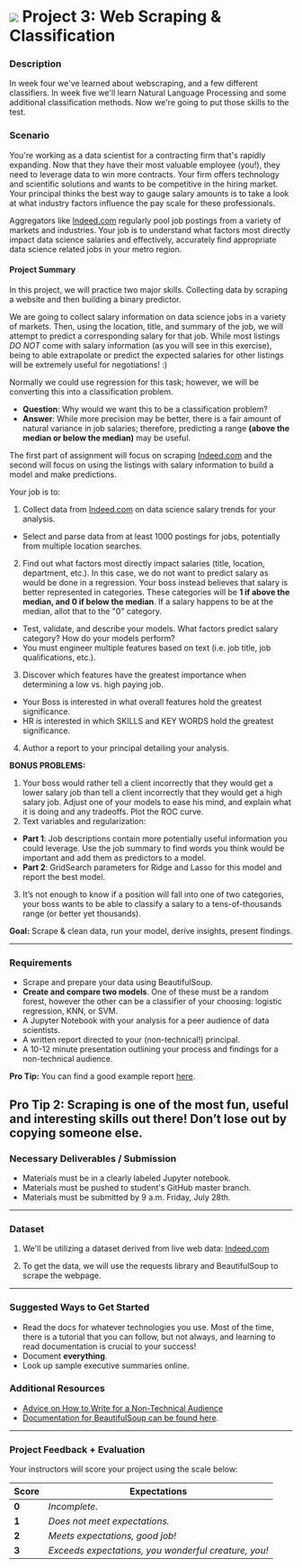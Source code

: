 # ![](https://ga-dash.s3.amazonaws.com/production/assets/logo-9f88ae6c9c3871690e33280fcf557f33.png) Project 3: Web Scraping & Classification

### Description

In week four we've learned about webscraping, and a few different classifiers. In week five we'll learn Natural Language Processing and some additional classification methods. Now we're going to put those skills to the test.

### Scenario

You're working as a data scientist for a contracting firm that's rapidly expanding. Now that they have their most valuable employee (you!), they need to leverage data to win more contracts. Your firm offers technology and scientific solutions and wants to be competitive in the hiring market. Your principal thinks the best way to gauge salary amounts is to take a look at what industry factors influence the pay scale for these professionals.

Aggregators like [Indeed.com](https://www.indeed.com) regularly pool job postings from a variety of markets and industries. Your job is to understand what factors most directly impact data science salaries and effectively, accurately find appropriate data science related jobs in your metro region.

#### Project Summary

In this project, we will practice two major skills. Collecting data by scraping a website and then building a binary predictor.

We are going to collect salary information on data science jobs in a variety of markets. Then, using the location, title, and summary of the job, we will attempt to predict a corresponding salary for that job. While most listings *DO NOT* come with salary information (as you will see in this exercise), being to able extrapolate or predict the expected salaries for other listings will be extremely useful for negotiations! :)

Normally we could use regression for this task; however, we will be converting this into a classification problem.

- **Question**: Why would we want this to be a classification problem?
- **Answer**: While more precision may be better, there is a fair amount of natural variance in job salaries; therefore, predicting a range **(above the median or below the median)** may be useful.

The first part of assignment will focus on scraping [Indeed.com](https://www.indeed.com) and the second will focus on using the listings with salary information to build a model and make predictions.

Your job is to:

1. Collect data from [Indeed.com](https://www.indeed.com) on data science salary trends for your analysis.
  - Select and parse data from at least 1000 postings for jobs, potentially from multiple location searches.
2. Find out what factors most directly impact salaries (title, location, department, etc.). In this case, we do not want to predict salary as would be done in a regression. Your boss instead believes that salary is better represented in categories. These categories will be **1 if above the median, and 0 if below the median**. If a salary happens to be at the median, allot that to the "0" category.
  - Test, validate, and describe your models. What factors predict salary category? How do your models perform?
  - You must engineer multiple features based on text (i.e. job title, job qualifications, etc.).
3. Discover which features have the greatest importance when determining a low vs. high paying job.
  - Your Boss is interested in what overall features hold the greatest significance.
  - HR is interested in which SKILLS and KEY WORDS hold the greatest significance.   
4. Author a report to your principal detailing your analysis.

**BONUS PROBLEMS:**
1. Your boss would rather tell a client incorrectly that they would get a lower salary job than tell a client incorrectly that they would get a high salary job. Adjust one of your models to ease his mind, and explain what it is doing and any tradeoffs. Plot the ROC curve.
2. Text variables and regularization:
  - **Part 1**: Job descriptions contain more potentially useful information you could leverage. Use the job summary to find words you think would be important and add them as predictors to a model.
  - **Part 2**: GridSearch parameters for Ridge and Lasso for this model and report the best model.
3. It’s not enough to know if a position will fall into one of two categories, your boss wants to be able to classify a salary to a tens-of-thousands range (or better yet thousands).  


**Goal:** Scrape & clean data, run your model, derive insights, present findings.

---

### Requirements

- Scrape and prepare your data using BeautifulSoup.
- **Create and compare two models**. One of these must be a random forest, however the other can be a classifier of your choosing: logistic regression, KNN, or SVM.
- A Jupyter Notebook with your analysis for a peer audience of data scientists.
- A written report directed to your (non-technical!) principal.
- A 10-12 minute presentation outlining your process and findings for a non-technical audience.

 **Pro Tip:** You can find a good example report [here](https://www.dlsweb.rmit.edu.au/lsu/content/2_assessmenttasks/assess_tuts/reports_ll/report.pdf).

 **Pro Tip 2:** Scraping is one of the most fun, useful and interesting skills out there!  Don’t lose out by copying someone else.
---

### Necessary Deliverables / Submission

- Materials must be in a clearly labeled Jupyter notebook.
- Materials must be pushed to student's GitHub master branch.
- Materials must be submitted by 9 a.m. Friday, July 28th.

---

### Dataset

1. We'll be utilizing a dataset derived from live web data: [Indeed.com](https://www.indeed.com)

2. To get the data, we will use the requests library and BeautifulSoup to scrape the webpage.

---

### Suggested Ways to Get Started

- Read the docs for whatever technologies you use. Most of the time, there is a tutorial that you can follow, but not always, and learning to read documentation is crucial to your success!
- Document **everything**.
- Look up sample executive summaries online.

### Additional Resources
- [Advice on How to Write for a Non-Technical Audience](http://programmers.stackexchange.com/questions/11523/explaining-technical-things-to-non-technical-people)
- [Documentation for BeautifulSoup can be found here](http://www.crummy.com/software/BeautifulSoup/).

---

### Project Feedback + Evaluation

Your instructors will score your project using the scale below:

   | Score | Expectations |
   | ----- | ------------ |
  |  **0** | _Incomplete._ |
  |  **1** | _Does not meet expectations._ |
   | **2** | _Meets expectations, good job!_ |
   | **3** | _Exceeds expectations, you wonderful creature, you!_ |
